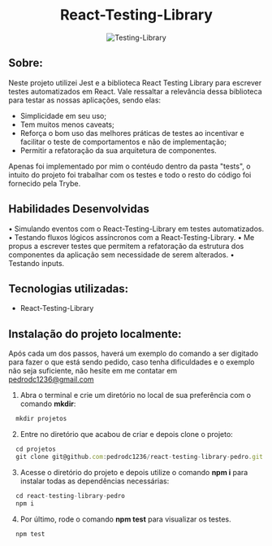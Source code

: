 <h1 align="center"> React-Testing-Library </h1>

 <div align="center">
 
 ![Testing-Library](https://img.shields.io/badge/-TestingLibrary-%23E33332?style=for-the-badge&logo=testing-library&logoColor=white)
 
</div>

<h2 align="left"> Sobre: </h2>

Neste projeto utilizei Jest e a biblioteca React Testing Library para escrever testes automatizados em React. Vale ressaltar a relevância dessa biblioteca para testar as nossas aplicações, sendo elas: 

 - Simplicidade em seu uso;
 - Tem muitos menos caveats;
 - Reforça o bom uso das melhores práticas de testes ao incentivar e facilitar o teste de comportamentos e não de implementação;
 - Permitir a refatoração da sua arquitetura de componentes.

 Apenas foi implementado por mim o contéudo dentro da pasta "tests", o intuito do projeto foi trabalhar com os testes e todo o resto do código foi fornecido pela Trybe.

## Habilidades Desenvolvidas

 • Simulando eventos com o React-Testing-Library em testes automatizados.
 • Testando fluxos lógicos assíncronos com a React-Testing-Library.
 • Me propus a escrever testes que permitem a refatoração da estrutura dos componentes da aplicação sem necessidade de serem alterados.
 • Testando inputs.
 
## Tecnologias utilizadas:
- React-Testing-Library 

## Instalação do projeto localmente:
 
Após cada um dos passos, haverá um exemplo do comando a ser digitado para fazer o que está sendo pedido, caso tenha dificuldades e o exemplo não seja suficiente, não hesite em me contatar em pedrodc1236@gmail.com

1. Abra o terminal e crie um diretório no local de sua preferência com o comando **mkdir**:
```javascript
  mkdir projetos
```

2. Entre no diretório que acabou de criar e depois clone o projeto:
```javascript
  cd projetos
  git clone git@github.com:pedrodc1236/react-testing-library-pedro.git
```

3. Acesse o diretório do projeto e depois utilize o comando **npm i** para instalar todas as dependências necessárias:
```javascript
  cd react-testing-library-pedro
  npm i
```

4. Por último, rode o comando **npm test** para visualizar os testes.

```javascript
  npm test
```
